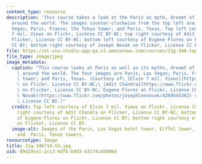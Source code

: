 ```yaml
---
content_type: resource
description: 'This course takes a look at the Paris as myth, dreamt of and reconstructed
  around the world. The images counter-clockwise from the top left are: Paris, Las
  Vegas; Paris, France; the Tokyo tower; and Paris, Texas. Top left courtesy of Elvin
  7 mil. Views on Flickr, License CC BY-NC; top right courtesy of Adit Chandra on
  Flicker, License CC BY-NC; bottom left courtesy of Eugene Flores on Flickr, License
  CC BY; bottom right courtesy of Joseph Novak on Flicker, License CC BY.'
file: https://ol-ocw-studio-app-qa.s3.amazonaws.com/courses/21g-346-topics-in-modern-french-literature-and-culture-global-paris-fall-2014/09d29ce12cc38dfbb9d343174c45886d_21g-346f14-th.jpg
file_type: image/jpeg
image_metadata:
  caption: "This course looks at Paris as well as its myths, dreamt of and reconstructed\
    \ around the world. The four images are Paris, Las Vegas; Paris, France; the Tokyo\
    \ tower; and Paris, Texas. (Courtesy of\_[Elvin 7 mil. Views](https://www.flickr.com/photos/25228175@N08/3445843468/)\
    \ on Flickr, License CC BY-NC;\_[Adit Chandra](https://www.flickr.com/photos/aditchandra/2330224137)\
    \ on Flicker, License CC BY-NC; Eugene Flores on Flickr, License CC BY; [Joseph\
    \ Novak](https://www.flickr.com/photos/josephleenovak/4289545362) on Flicker,\
    \ License CC BY.)"
  credit: Top left courtesy of Elvin 7 mil. Views on Flickr, License CC BY-NC; top
    right courtesy of Adit Chandra on Flicker, License CC BY-NC; bottom left courtesy
    of Eugene Flores on Flickr, License CC BY; bottom right courtesy of Joseph Novak
    on Flicker, License CC BY.
  image-alt: Images of the Paris, Las Vegas hotel tower, Eiffel tower, and the Tokyo
    and  Paris, Texas towers.
resourcetype: Image
title: 21g-346f14-th.jpg
uid: 09d29ce1-2cc3-8dfb-b9d3-43174c45886d
---
```

